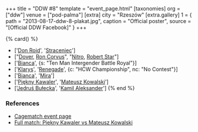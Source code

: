 +++
title = "DDW #8"
template = "event_page.html"
[taxonomies]
org = ["ddw"]
venue = ["pod-palma"]
[extra]
city = "Rzeszów"
[extra.gallery]
1 = { path = "2013-08-17-ddw-8-plakat.jpg", caption = "Official poster", source = "[Official DDW Facebook]" }
+++

{% card() %}
- ['[Don Roid](@/w/don-roid.md)', '[Straceniec](@/w/shadow.md)']
- ["[Dover](@/w/dover.md), [Ron Corvus](@/w/ron-corvus.md)", "[Nitro](@/w/nitro.md),
    [Robert Star](@/w/robert-star.md)"]
- ['[Bianca](@/w/bianca.md)', {s: "Ten Man Intergender Battle Royal"}]
- ['[Klarys](@/w/klarys.md)', '[Renegade](@/w/renegade.md)', {c: "HCW Championship",
    nc: "No Contest"}]
- ['[Bianca](@/w/bianca.md)', '[Mira](@/w/mira.md)']
- ['[Piękny Kawaler](@/w/piekny-kawaler.md)', '[Mateusz Kowalski](@/w/mateusz-kowalski.md)']
- ['[Jędruś Bułecka](@/w/jedrus-bulecka.md)', '[Kamil Aleksander](@/w/kamil-aleksander.md)']
{% end %}

### References

* [Cagematch event page](https://www.cagematch.net/?id=1&nr=100075)
* [Full match: Piękny Kawaler vs Mateusz Kowalski](https://youtu.be/i8G32mC6Hu8?feature=shared)
